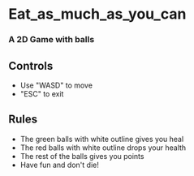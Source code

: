 # Eat_as_much_as_you_can
### A 2D Game with balls

## Controls
- Use "WASD" to move
- "ESC" to exit

## Rules
- The green balls with white outline gives you heal
- The red balls with white outline drops your health
- The rest of the balls gives you points
- Have fun and don't die!

